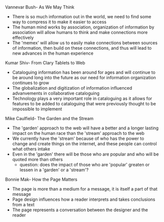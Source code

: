Vannevar Bush- As We May Think
- There is so much information out in the world, we need to find some way to compress it to make it easier to access
- The human mind works by association, organization of information by association will allow humans to think and make connections more effectively
- The 'memex' will allow us to easily make connections between sources of information, then build on these connections, and thus will lead to new advances in the human experience

Kumar Shiv- From Clary Tablets to Web
- Cataloguing information has been around for ages and will continue to be around long into the future as our need for information organization continues to grow
- The globalization and digitization of information influenced advanvements in collaborative cataloguing
- Technology plays a very important role in cataloguing as it allows for features to be added to cataloguing that were previously thought to be impossible to implement

Mike Caulfield- The Garden and the Stream
- The 'garden' approach to the web will have a better and a longer lasting impact on the human race than the 'stream' approach to the web
- We currently have the 'stream' because of who has the power to change and create things on the internet, and these people can control what others intake
- Even in the 'garden' there will be those who are popular and who will be quoted more than others
	- question: does the impact of those who are 'popular' greaten or lessen in a 'garden' or a 'stream'?

Bonnie Mak- How the Page Matters
- The page is more than a medium for a message, it is itself a part of that message
- Page design influences how a reader interprets and takes conclusions from a text
- The page represents a conversation between the designer and the reader
